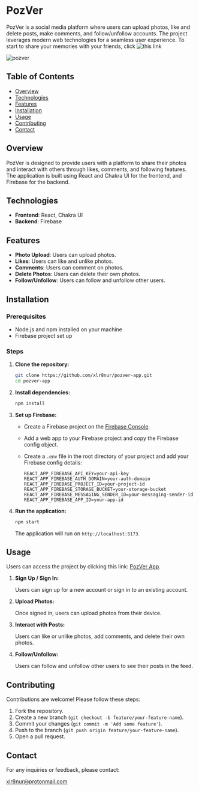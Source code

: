 # PozVer

PozVer is a social media platform where users can upload photos, like and delete posts, make comments, and follow/unfollow accounts. The project leverages modern web technologies for a seamless user experience.
To start to share your memories with your friends, click ![this](https://pozver-app.vercel.app/) link

![pozver](https://github.com/xlr8nur/pozver-app/assets/97341887/0e260e48-26f6-4b74-8064-3bf64d82718f)

## Table of Contents

- [Overview](#overview)
- [Technologies](#technologies)
- [Features](#features)
- [Installation](#installation)
- [Usage](#usage)
- [Contributing](#contributing)
- [Contact](#contact)

## Overview

PozVer is designed to provide users with a platform to share their photos and interact with others through likes, comments, and following features. The application is built using React and Chakra UI for the frontend, and Firebase for the backend.

## Technologies

- **Frontend**: React, Chakra UI
- **Backend**: Firebase

## Features

- **Photo Upload**: Users can upload photos.
- **Likes**: Users can like and unlike photos.
- **Comments**: Users can comment on photos.
- **Delete Photos**: Users can delete their own photos.
- **Follow/Unfollow**: Users can follow and unfollow other users.

## Installation

### Prerequisites

- Node.js and npm installed on your machine
- Firebase project set up

### Steps

1. **Clone the repository:**

   ```bash
   git clone https://github.com/xlr8nur/pozver-app.git
   cd pozver-app
   ```

2. **Install dependencies:**

   ```bash
   npm install
   ```

3. **Set up Firebase:**

   - Create a Firebase project on the [Firebase Console](https://console.firebase.google.com/).
   - Add a web app to your Firebase project and copy the Firebase config object.
   - Create a `.env` file in the root directory of your project and add your Firebase config details:

     ```env
     REACT_APP_FIREBASE_API_KEY=your-api-key
     REACT_APP_FIREBASE_AUTH_DOMAIN=your-auth-domain
     REACT_APP_FIREBASE_PROJECT_ID=your-project-id
     REACT_APP_FIREBASE_STORAGE_BUCKET=your-storage-bucket
     REACT_APP_FIREBASE_MESSAGING_SENDER_ID=your-messaging-sender-id
     REACT_APP_FIREBASE_APP_ID=your-app-id
     ```

4. **Run the application:**

   ```bash
   npm start
   ```

   The application will run on `http://localhost:5173`.

## Usage

Users can access the project by clicking this link: [PozVer App](https://pozver-app.vercel.app).

1. **Sign Up / Sign In:**

   Users can sign up for a new account or sign in to an existing account.

2. **Upload Photos:**

   Once signed in, users can upload photos from their device.

3. **Interact with Posts:**

   Users can like or unlike photos, add comments, and delete their own photos.

4. **Follow/Unfollow:**

   Users can follow and unfollow other users to see their posts in the feed.

## Contributing

Contributions are welcome! Please follow these steps:

1. Fork the repository.
2. Create a new branch (`git checkout -b feature/your-feature-name`).
3. Commit your changes (`git commit -m 'Add some feature'`).
4. Push to the branch (`git push origin feature/your-feature-name`).
5. Open a pull request.

## Contact

For any inquiries or feedback, please contact:

xlr8nur@protonmail.com
